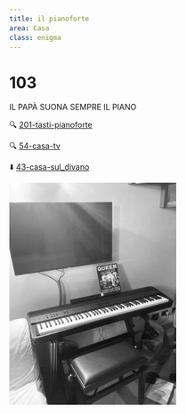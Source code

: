 ```yaml
---
title: il pianoforte
area: Casa
class: enigma
---
```

# 103
IL PAPÀ SUONA SEMPRE IL PIANO

🔍 [201-tasti-pianoforte](201-tasti-pianoforte.md)

🔍 [54-casa-tv](54-casa-tv.md)

⬇️ [43-casa-sul_divano](43-casa-sul_divano.md)

![foto_143](_assets/preview/foto_143.jpg)